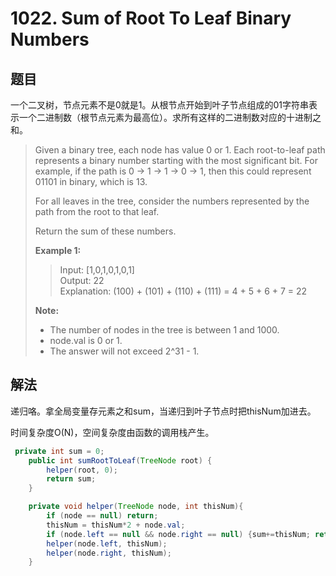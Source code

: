 # 1022. Sum of Root To Leaf Binary Numbers

## 题目

一个二叉树，节点元素不是0就是1。从根节点开始到叶子节点组成的01字符串表示一个二进制数（根节点元素为最高位）。求所有这样的二进制数对应的十进制之和。

>Given a binary tree, each node has value 0 or 1.  Each root-to-leaf path represents a binary number starting with the most significant bit.  For example, if the path is 0 -> 1 -> 1 -> 0 -> 1, then this could represent 01101 in binary, which is 13.
>
>For all leaves in the tree, consider the numbers represented by the path from the root to that leaf.
>
>Return the sum of these numbers.
>
>**Example 1:**
>
>>Input: [1,0,1,0,1,0,1]  
>>Output: 22  
>>Explanation: (100) + (101) + (110) + (111) = 4 + 5 + 6 + 7 = 22
>
>**Note:**
>
> - The number of nodes in the tree is between 1 and 1000.
> - node.val is 0 or 1.
> - The answer will not exceed 2^31 - 1.

## 解法

递归咯。拿全局变量存元素之和sum，当递归到叶子节点时把thisNum加进去。

时间复杂度O(N)，空间复杂度由函数的调用栈产生。

```java
 private int sum = 0;
    public int sumRootToLeaf(TreeNode root) {
        helper(root, 0);
        return sum;
    }

    private void helper(TreeNode node, int thisNum){
        if (node == null) return;
        thisNum = thisNum*2 + node.val;
        if (node.left == null && node.right == null) {sum+=thisNum; return;}
        helper(node.left, thisNum);
        helper(node.right, thisNum);
    }
```
